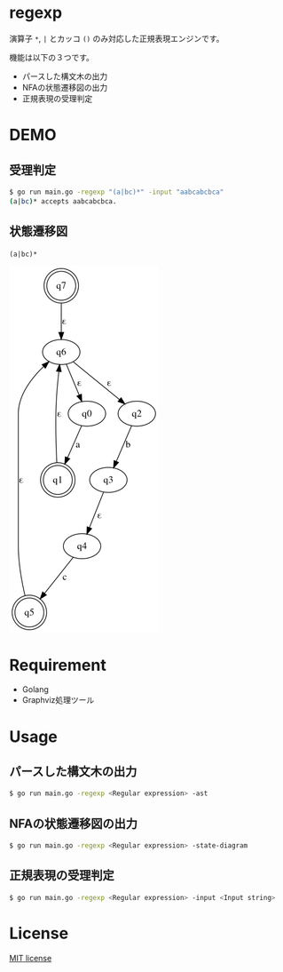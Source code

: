 # regexp

演算子 `*`, `|` とカッコ `()` のみ対応した正規表現エンジンです。

機能は以下の３つです。

- パースした構文木の出力
- NFAの状態遷移図の出力
- 正規表現の受理判定

# DEMO

## 受理判定

```bash
$ go run main.go -regexp "(a|bc)*" -input "aabcabcbca"
(a|bc)* accepts aabcabcbca.
```

## 状態遷移図

`(a|bc)*`

![state diagram](doc/image/state_diagram.png)

# Requirement

* Golang
* Graphviz処理ツール

# Usage

## パースした構文木の出力

```bash
$ go run main.go -regexp <Regular expression> -ast
```

## NFAの状態遷移図の出力

```bash
$ go run main.go -regexp <Regular expression> -state-diagram
```

## 正規表現の受理判定

```bash
$ go run main.go -regexp <Regular expression> -input <Input string>
```

# License

[MIT license](https://en.wikipedia.org/wiki/MIT_License)
